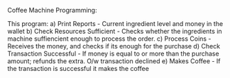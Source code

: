 Coffee Machine Programming:

This program:
  a) Print Reports - Current ingredient level and money in the wallet
  b) Check Resources Sufficient - Checks whether the ingredients in machine suffiencient enough to process the order.
  c) Process Coins - Receives the money, and checks if its enough for the purchase
  d) Check Transaction Successful - If money is equal to or more than the purchase amount; refunds the extra. O/w transaction declined
  e) Makes Coffee - If the transaction is successful it makes the coffee

